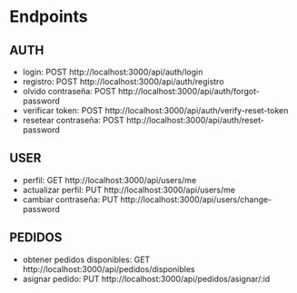 # Endpoints

## AUTH

- login: POST http://localhost:3000/api/auth/login
- registro: POST http://localhost:3000/api/auth/registro
- olvido contraseña: POST http://localhost:3000/api/auth/forgot-password
- verificar token: POST http://localhost:3000/api/auth/verify-reset-token
- resetear contraseña: POST http://localhost:3000/api/auth/reset-password

## USER

- perfil: GET http://localhost:3000/api/users/me
- actualizar perfil: PUT http://localhost:3000/api/users/me
- cambiar contraseña: PUT http://localhost:3000/api/users/change-password

## PEDIDOS

- obtener pedidos disponibles: GET http://localhost:3000/api/pedidos/disponibles
- asignar pedido: PUT http://localhost:3000/api/pedidos/asignar/:id
